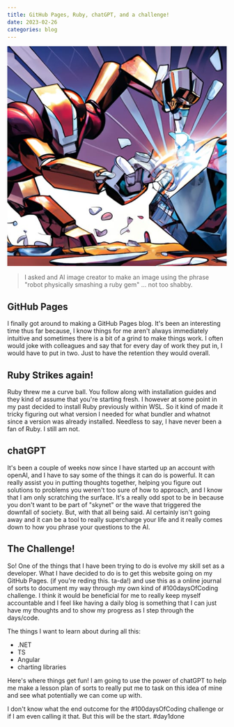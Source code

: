 ```yaml
---
title: GitHub Pages, Ruby, chatGPT, and a challenge!
date: 2023-02-26
categories: blog
---
```

<img src="/images/fulls/robot.jpg" class="image fit-70">

> I asked and AI image creator to make an image using the phrase "robot physically smashing a ruby gem" ... not too shabby.

## GitHub Pages
I finally got around to making a GitHub Pages blog. It's been an interesting time thus far because, I know things for me aren't always immediately intuitive and sometimes there is a bit of a grind to make things work. I often would joke with colleagues and say that for every day of work they put in, I would have to put in two. Just to have the retention they would overall. 

## Ruby Strikes again!
Ruby threw me a curve ball. You follow along with installation guides and they kind of assume that you're starting fresh. I however at some point in my past decided to install Ruby previously within WSL. So it kind of made it tricky figuring out what version I needed for what bundler and whatnot since a version was already installed. Needless to say, I have never been a fan of Ruby. I still am not.

## chatGPT
It's been a couple of weeks now since I have started up an account with openAI, and I have to say some of the things it can do is powerful. It can really assist you in putting thoughts together, helping you figure out solutions to problems you weren't too sure of how to approach, and I know that I am only scratching the surface. It's a really odd spot to be in because you don't want to be part of "skynet" or the wave that triggered the downfall of society. But, with that all being said. AI certainly isn't going away and it can be a tool to really supercharge your life and it really comes down to how you phrase your questions to the AI. 

## The Challenge!
So! One of the things that I have been trying to do is evolve my skill set as a developer. What I have decided to do is to get this website going on my GitHub Pages. (if you're reding this. ta-da!) and use this as a online journal of sorts to document my way through my own kind of #100daysOfCoding challenge. I think it would be beneficial for me to really keep myself accountable and I feel like having a daily blog is something that I can just have my thoughts and to show my progress as I step through the days/code.

The things I want to learn about during all this:
- .NET
- TS
- Angular
- charting libraries

Here's where things get fun! I am going to use the power of chatGPT to help me make a lesson plan of sorts to really put me to task on this idea of mine and see what potentially we can come up with.

I don't know what the end outcome for the #100daysOfCoding challenge or if I am even calling it that. But this will be the start. #day1done
